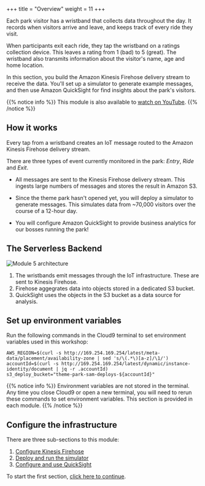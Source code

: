 +++
title = "Overview"
weight = 11
+++

Each park visitor has a wristband that collects data throughout the day. It records when visitors arrive and leave, and keeps track of every ride they visit.

When participants exit each ride, they tap the wristband on a ratings collection device. This leaves a rating from 1 (bad) to 5 (great). The wristband also transmits information about the visitor's name, age and home location.

In this section, you build the Amazon Kinesis Firehose delivery stream to receive the data. You'll set up a simulator to generate example messages, and then use Amazon QuickSight for find insights about the park's visitors.

{{% notice info %}}
This module is also available to [watch on YouTube](https://www.youtube.com/watch?v=G1Hukehp52Q).
{{% /notice %}}

## How it works

Every tap from a wristband creates an IoT message routed to the Amazon Kinesis Firehose delivery stream.

There are three types of event currently monitored in the park: *Entry*, *Ride* and *Exit*.

* All messages are sent to the Kinesis Firehose delivery stream. This ingests large numbers of messages and stores the result in Amazon S3.

* Since the theme park hasn't opened yet, you will deploy a simulator to generate messages. This simulates data from ~70,000 visitors over the course of a 12-hour day.

* You will configure Amazon QuickSight to provide business analytics for our bosses running the park!

## The Serverless Backend

![Module 5 architecture](../images/module5-overview.png)

1. The wristbands emit messages through the IoT infrastructure. These are sent to  Kinesis Firehose.
2. Firehose aggegrates data into objects stored in a dedicated S3 bucket.
3. QuickSight uses the objects in the S3 bucket as a data source for analysis.

## Set up environment variables

Run the following commands in the Cloud9 terminal to set environment variables used in this workshop:

```console
AWS_REGION=$(curl -s http://169.254.169.254/latest/meta-data/placement/availability-zone | sed 's/\(.*\)[a-z]/\1/')
accountId=$(curl -s http://169.254.169.254/latest/dynamic/instance-identity/document | jq -r .accountId)
s3_deploy_bucket="theme-park-sam-deploys-${accountId}"
```

{{% notice info %}}
Environment variables are not stored in the terminal. Any time you close Cloud9 or open a new terminal, you will need to rerun these commands to set environment variables. This section is provided in each module.
{{% /notice %}}

## Configure the infrastructure

There are three sub-sections to this module:

1. [Configure Kinesis Firehose](./1-firehose.html)
2. [Deploy and run the simulator](./2-simulator.html)
3. [Configure and use QuickSight](./3-quicksight.html)

To start the first section, [click here to continue](./1-firehose.html).